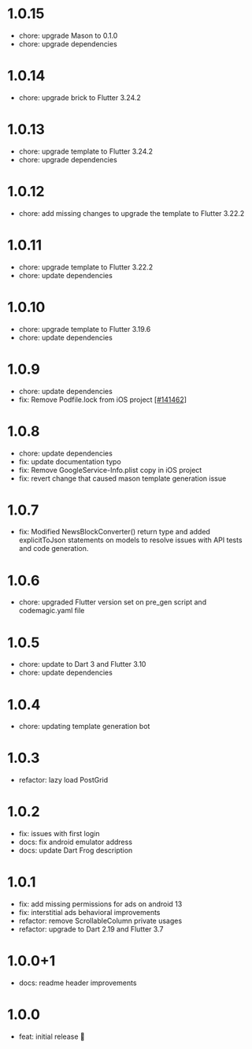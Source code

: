 # 1.0.15

- chore: upgrade Mason to 0.1.0
- chore: upgrade dependencies

# 1.0.14

- chore: upgrade brick to Flutter 3.24.2

# 1.0.13

- chore: upgrade template to Flutter 3.24.2
- chore: upgrade dependencies

# 1.0.12

- chore: add missing changes to upgrade the template to Flutter 3.22.2

# 1.0.11

- chore: upgrade template to Flutter 3.22.2
- chore: update dependencies

# 1.0.10

- chore: upgrade template to Flutter 3.19.6
- chore: update dependencies

# 1.0.9

- chore: update dependencies
- fix: Remove Podfile.lock from iOS project [[#141462]](https://github.com/flutter/flutter/issues/141462)

# 1.0.8

- chore: update dependencies
- fix: update documentation typo
- fix: Remove GoogleService-Info.plist copy in iOS project
- fix: revert change that caused mason template generation issue

# 1.0.7

- fix: Modified NewsBlockConverter() return type and added explicitToJson statements on models to resolve issues with API tests and code generation.

# 1.0.6

- chore: upgraded Flutter version set on pre_gen script and codemagic.yaml file

# 1.0.5

- chore: update to Dart 3 and Flutter 3.10
- chore: update dependencies

# 1.0.4

- chore: updating template generation bot

# 1.0.3

- refactor: lazy load PostGrid

# 1.0.2

- fix: issues with first login
- docs: fix android emulator address
- docs: update Dart Frog description

# 1.0.1

- fix: add missing permissions for ads on android 13
- fix: interstitial ads behavioral improvements
- refactor: remove ScrollableColumn private usages
- refactor: upgrade to Dart 2.19 and Flutter 3.7

# 1.0.0+1

- docs: readme header improvements

# 1.0.0

- feat: initial release 🎉
